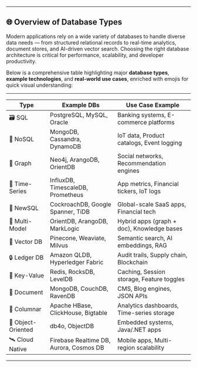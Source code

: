 
---

## 🌐 Overview of Database Types

Modern applications rely on a wide variety of databases to handle diverse data needs — from structured relational records to real-time analytics, document stores, and AI-driven vector search. Choosing the right database architecture is critical for performance, scalability, and developer productivity.

Below is a comprehensive table highlighting major **database types**, **example technologies**, and **real-world use cases**, enriched with emojis for quick visual understanding:

---

| Type               | Example DBs                             | Use Case Example                           |
| ------------------ | --------------------------------------- | ------------------------------------------ |
| 🗃️ SQL            | PostgreSQL, MySQL, Oracle               | Banking systems, E-commerce platforms      |
| 📄 NoSQL           | MongoDB, Cassandra, DynamoDB            | IoT data, Product catalogs, Event logging  |
| 🔗 Graph           | Neo4j, ArangoDB, OrientDB               | Social networks, Recommendation engines    |
| 🔄 Time-Series     | InfluxDB, TimescaleDB, Prometheus       | App metrics, Financial tickers, IoT logs   |
| 🧪 NewSQL          | CockroachDB, Google Spanner, TiDB       | Global-scale SaaS apps, Financial tech     |
| 🔀 Multi-Model     | OrientDB, ArangoDB, MarkLogic           | Hybrid apps (graph + doc), Knowledge bases |
| 🧠 Vector DB       | Pinecone, Weaviate, Milvus              | Semantic search, AI embeddings, RAG        |
| 🔒 Ledger DB       | Amazon QLDB, Hyperledger Fabric         | Audit trails, Supply chain, Blockchain     |
| 🧳 Key-Value       | Redis, RocksDB, LevelDB                 | Caching, Session storage, Feature toggles  |
| 📁 Document        | MongoDB, CouchDB, RavenDB               | CMS, Blog engines, JSON APIs               |
| 🧾 Columnar        | Apache HBase, ClickHouse, Bigtable      | Analytics dashboards, Time-series storage  |
| 🧰 Object-Oriented | db4o, ObjectDB                          | Embedded systems, Java/.NET apps           |
| 🛰️ Cloud Native   | Firebase Realtime DB, Aurora, Cosmos DB | Mobile apps, Multi-region scalability      |

---

